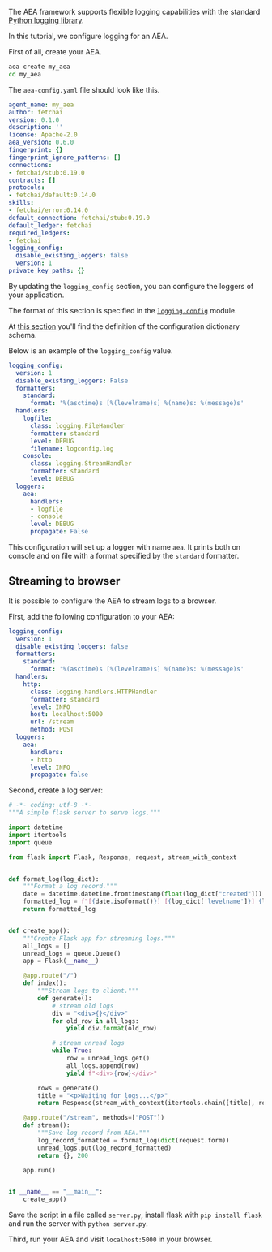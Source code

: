 The AEA framework supports flexible logging capabilities with the standard <a href="https://docs.python.org/3/library/logging.html" target="_blank">Python logging library</a>.

In this tutorial, we configure logging for an AEA.

First of all, create your AEA.


``` bash
aea create my_aea
cd my_aea
```

The `aea-config.yaml` file should look like this.

``` yaml
agent_name: my_aea
author: fetchai
version: 0.1.0
description: ''
license: Apache-2.0
aea_version: 0.6.0
fingerprint: {}
fingerprint_ignore_patterns: []
connections:
- fetchai/stub:0.19.0
contracts: []
protocols:
- fetchai/default:0.14.0
skills:
- fetchai/error:0.14.0
default_connection: fetchai/stub:0.19.0
default_ledger: fetchai
required_ledgers:
- fetchai
logging_config:
  disable_existing_loggers: false
  version: 1
private_key_paths: {}
```

By updating the `logging_config` section, you can configure the loggers of your application.

The format of this section is specified in the <a href="https://docs.python.org/3/library/logging.config.html" target="_blank">`logging.config`</a> module.

At <a href="https://docs.python.org/3/library/logging.config.html#configuration-dictionary-schema" target="_blank">this section</a>
you'll find the definition of the configuration dictionary schema.

Below is an example of the `logging_config` value.

``` yaml
logging_config:
  version: 1
  disable_existing_loggers: False
  formatters:
    standard:
      format: '%(asctime)s [%(levelname)s] %(name)s: %(message)s'
  handlers:
    logfile:
      class: logging.FileHandler
      formatter: standard
      level: DEBUG
      filename: logconfig.log
    console:
      class: logging.StreamHandler
      formatter: standard
      level: DEBUG
  loggers:
    aea:
      handlers:
      - logfile
      - console
      level: DEBUG
      propagate: False
```

This configuration will set up a logger with name `aea`. It prints both on console and on file with a format specified by the `standard` formatter.


## Streaming to browser

It is possible to configure the AEA to stream logs to a browser.

First, add the following configuration to your AEA:

``` yaml
logging_config:
  version: 1
  disable_existing_loggers: false
  formatters:
    standard:
      format: '%(asctime)s [%(levelname)s] %(name)s: %(message)s'
  handlers:
    http:
      class: logging.handlers.HTTPHandler
      formatter: standard
      level: INFO
      host: localhost:5000
      url: /stream
      method: POST
  loggers:
    aea:
      handlers:
      - http
      level: INFO
      propagate: false
```

Second, create a log server:

``` python
# -*- coding: utf-8 -*-
"""A simple flask server to serve logs."""

import datetime
import itertools
import queue

from flask import Flask, Response, request, stream_with_context


def format_log(log_dict):
    """Format a log record."""
    date = datetime.datetime.fromtimestamp(float(log_dict["created"]))
    formatted_log = f"[{date.isoformat()}] [{log_dict['levelname']}] {log_dict['name']}: {log_dict['msg']}"
    return formatted_log


def create_app():
    """Create Flask app for streaming logs."""
    all_logs = []
    unread_logs = queue.Queue()
    app = Flask(__name__)

    @app.route("/")
    def index():
        """Stream logs to client."""
        def generate():
            # stream old logs
            div = "<div>{}</div>"
            for old_row in all_logs:
                yield div.format(old_row)

            # stream unread logs
            while True:
                row = unread_logs.get()
                all_logs.append(row)
                yield f"<div>{row}</div>"

        rows = generate()
        title = "<p>Waiting for logs...</p>"
        return Response(stream_with_context(itertools.chain([title], rows)))

    @app.route("/stream", methods=["POST"])
    def stream():
        """Save log record from AEA."""
        log_record_formatted = format_log(dict(request.form))
        unread_logs.put(log_record_formatted)
        return {}, 200

    app.run()


if __name__ == "__main__":
    create_app()
```

Save the script in a file called `server.py`, install flask with `pip install flask` and run the server with `python server.py`.

Third, run your AEA and visit `localhost:5000` in your browser.

<br />
